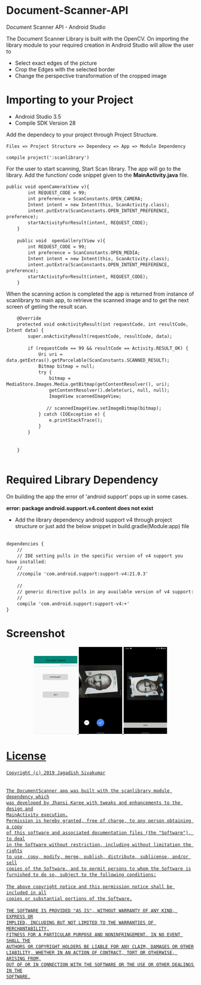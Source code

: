 # Document-Scanner-API
Document Scanner API - Android Studio

The Document Scanner Library is built with the OpenCV. On importing the library module to your required creation in Android Studio will allow the user to
  - Select exact edges of the picture
  - Crop the Edges with the selected border
  - Change the perspective transformation of the cropped image

# Importing to your Project 
- Android Studio 3.5
- Compile SDK Version 28 

Add the dependecy to your project through Project Structure.
```	
Files => Project Structure => Dependecy => App => Module Dependency
```	

```	    
compile project(':scanlibrary')
```
For the user to start scanning, Start Scan library. The app will go to the library. Add the function/ code snippet given to the **MainActivity.java** file.

```	
public void openCamera(View v){
        int REQUEST_CODE = 99;
        int preference = ScanConstants.OPEN_CAMERA;
        Intent intent = new Intent(this, ScanActivity.class);
        intent.putExtra(ScanConstants.OPEN_INTENT_PREFERENCE, preference);
        startActivityForResult(intent, REQUEST_CODE);
    }

    public void  openGallery(View v){
        int REQUEST_CODE = 99;
        int preference = ScanConstants.OPEN_MEDIA;
        Intent intent = new Intent(this, ScanActivity.class);
        intent.putExtra(ScanConstants.OPEN_INTENT_PREFERENCE, preference);
        startActivityForResult(intent, REQUEST_CODE);
    }
```	
    
When the scanning action is completed the app is returned from instance of scanlibrary to main app, to retrieve the scanned image and to get the next screen of getiing the result scan.

```	
    @Override
    protected void onActivityResult(int requestCode, int resultCode, Intent data) {
        super.onActivityResult(requestCode, resultCode, data);

        if (requestCode == 99 && resultCode == Activity.RESULT_OK) {
            Uri uri = data.getExtras().getParcelable(ScanConstants.SCANNED_RESULT);
            Bitmap bitmap = null;
            try {
                bitmap = MediaStore.Images.Media.getBitmap(getContentResolver(), uri);
                getContentResolver().delete(uri, null, null);
                ImageView scannedImageView;
               
               // scannedImageView.setImageBitmap(bitmap);
            } catch (IOException e) {
                e.printStackTrace();
            }
        }


    }
    
```	


# Required Library Dependency
On building the app the error of 'android support' pops up in some cases.

**error: package android.support.v4.content does not exist**

- Add the library dependency android support v4 through project structure
or just add the below snippet in build.gradle(Module:app) file 

```

dependencies {
    //
    // IDE setting pulls in the specific version of v4 support you have installed:
    //
    //compile 'com.android.support:support-v4:21.0.3'

    //
    // generic directive pulls in any available version of v4 support:
    //
    compile 'com.android.support:support-v4:+'
}

```


# Screenshot
<div align="center">
<a href="https://raw.githubusercontent.com/JagadishSivakumar/Document-Scanner-API/master/scanlibrary/ScanDemoExample/screenshots/design.png" />
<img width="23%" src="https://raw.githubusercontent.com/JagadishSivakumar/Document-Scanner-API/master/scanlibrary/ScanDemoExample/screenshots/design.png" alt="Scan Input" title="Scan Input"></img>

<a href="https://raw.githubusercontent.com/JagadishSivakumar/Document-Scanner-API/master/scanlibrary/ScanDemoExample/screenshots/click.png" />
<img width="23%" src="https://raw.githubusercontent.com/JagadishSivakumar/Document-Scanner-API/master/scanlibrary/ScanDemoExample/screenshots/click.png" alt="Scan Input" title="Scan Input"></img>

<a href="https://raw.githubusercontent.com/JagadishSivakumar/Document-Scanner-API/master/scanlibrary/ScanDemoExample/screenshots/crop.png" />
<img width="23%" src="https://raw.githubusercontent.com/JagadishSivakumar/Document-Scanner-API/master/scanlibrary/ScanDemoExample/screenshots/crop.png" alt="Scan Input" title="Scan Input"></img>
</div>


# License

	Copyright (c) 2019 Jagadish Sivakumar
	
	
	The DocumentScanner app was built with the scanlibrary module dependency which
	was developed by Jhansi Karee with tweaks and enhancements to the design and
	MainActivity execution.
	Permission is hereby granted, free of charge, to any person obtaining a copy
	of this software and associated documentation files (the "Software"), to deal
	in the Software without restriction, including without limitation the rights
	to use, copy, modify, merge, publish, distribute, sublicense, and/or sell
	copies of the Software, and to permit persons to whom the Software is
	furnished to do so, subject to the following conditions:

	The above copyright notice and this permission notice shall be included in all
	copies or substantial portions of the Software.

	THE SOFTWARE IS PROVIDED "AS IS", WITHOUT WARRANTY OF ANY KIND, EXPRESS OR
	IMPLIED, INCLUDING BUT NOT LIMITED TO THE WARRANTIES OF MERCHANTABILITY,
	FITNESS FOR A PARTICULAR PURPOSE AND NONINFRINGEMENT. IN NO EVENT SHALL THE
	AUTHORS OR COPYRIGHT HOLDERS BE LIABLE FOR ANY CLAIM, DAMAGES OR OTHER
	LIABILITY, WHETHER IN AN ACTION OF CONTRACT, TORT OR OTHERWISE, ARISING FROM,
	OUT OF OR IN CONNECTION WITH THE SOFTWARE OR THE USE OR OTHER DEALINGS IN THE
	SOFTWARE.


